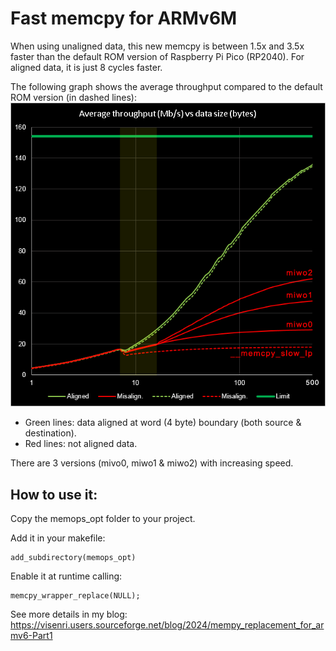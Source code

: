 # Fast memcpy for ARMv6M

When using unaligned data, this new memcpy is between 1.5x and 3.5x faster than the default ROM version of Raspberry Pi Pico (RP2040).
For aligned data, it is just 8 cycles faster.

The following graph shows the average throughput compared to the default ROM version (in dashed lines):
![](./memops_opt/images/memcpy_comparison_ram.png)

 - Green lines: data aligned at word (4 byte) boundary (both source & destination).
 - Red lines: not aligned data.
 
There are 3 versions (mivo0, miwo1 & miwo2) with increasing speed.

## How to use it:
Copy the memops_opt folder to your project.

Add it in your makefile:
~~~~
add_subdirectory(memops_opt)
~~~~

Enable it at runtime calling:
~~~~
memcpy_wrapper_replace(NULL);
~~~~

See more details in my blog: 
https://visenri.users.sourceforge.net/blog/2024/mempy_replacement_for_armv6-Part1
